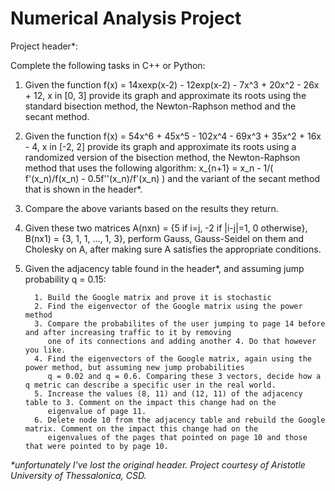 # Numerical Analysis Project

Project header\*:

Complete the following tasks in C++ or Python:

1. Given the function f(x) = 14xexp(x-2) - 12exp(x-2) - 7x^3 + 20x^2 - 26x + 12, x in [0, 3]
   provide its graph and approximate its roots using the standard bisection method,
   the Newton-Raphson method and the secant method.
2. Given the function f(x) = 54x^6 + 45x^5 - 102x^4 - 69x^3 + 35x^2 + 16x - 4, x in [-2, 2]
   provide its graph and approximate its roots using a randomized version of the bisection method,
   the Newton-Raphson method that uses the following algorithm: x_{n+1} = x_n - 1/( f'(x_n)/f(x_n) - 0.5f''(x_n)/f'(x_n) )
   and the variant of the secant method that is shown in the header\*.
3. Compare the above variants based on the results they return. 
4. Given these two matrices A(nxn) = {5 if i=j, -2 if |i-j|=1, 0 otherwise}, B(nx1) = {3, 1, 1, ..., 1, 3},
   perform Gauss, Gauss-Seidel on them and Cholesky on A, after making sure A satisfies the appropriate conditions.
5. Given the adjacency table found in the header\*, and assuming jump probability q = 0.15:

         1. Build the Google matrix and prove it is stochastic
         2. Find the eigenvector of the Google matrix using the power method
         3. Compare the probabilites of the user jumping to page 14 before and after increasing traffic to it by removing
            one of its connections and adding another 4. Do that however you like. 
         4. Find the eigenvectors of the Google matrix, again using the power method, but assuming new jump probabilities
            q = 0.02 and q = 0.6. Comparing these 3 vectors, decide how a q metric can describe a specific user in the real world. 
         5. Increase the values (8, 11) and (12, 11) of the adjacency table to 3. Comment on the impact this change had on the
            eigenvalue of page 11.
         6. Delete node 10 from the adjacency table and rebuild the Google matrix. Comment on the impact this change had on the
            eigenvalues of the pages that pointed on page 10 and those that were pointed to by page 10.
      
*\*unfortunately I've lost the original header. Project courtesy of Aristotle University of Thessalonica, CSD.*
